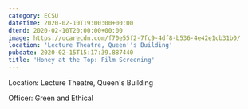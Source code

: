 ```yaml
---
category: ECSU
datetime: 2020-02-10T19:00:00+00:00
dtend: 2020-02-10T20:00:00+00:00
image: https://ucarecdn.com/f70e55f2-7fc9-4df8-b536-4e42e1cb31b0/
location: 'Lecture Theatre, Queen''s Building'
pubdate: 2020-02-15T15:17:39.887440
title: 'Honey at the Top: Film Screening'
---
```

Location: Lecture Theatre, Queen's Building

Officer: Green and Ethical

